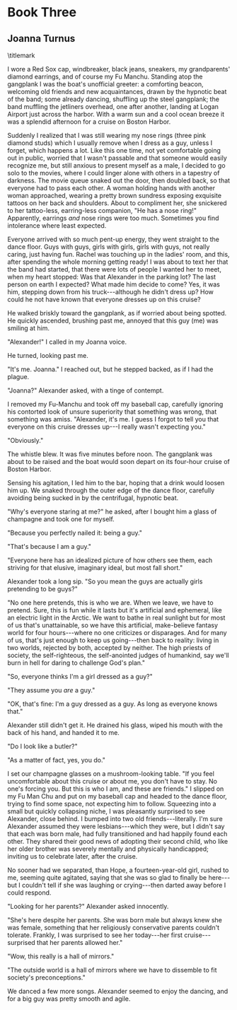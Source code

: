 # Book Three

## Joanna Turnus
\titlemark

I wore a Red Sox cap, windbreaker, black jeans, sneakers, my
grandparents' diamond earrings, and of course my Fu Manchu. Standing
atop the gangplank I was the boat's unofficial greeter: a comforting
beacon, welcoming old friends and new acquaintances, drawn by the
hypnotic beat of the band; some already dancing, shuffling up the steel
gangplank; the band muffling the jetliners overhead, one after another,
landing at Logan Airport just across the harbor. With a warm sun and a
cool ocean breeze it was a splendid afternoon for a cruise on Boston
Harbor.

Suddenly I realized that I was still wearing my nose rings (three pink
diamond studs) which I usually remove when I dress as a guy, unless I
forget, which happens a lot. Like this one time, not yet comfortable
going out in public, worried that I wasn't passable and that someone
would easily recognize me, but still anxious to present myself as a
male, I decided to go solo to the movies, where I could linger alone
with others in a tapestry of darkness. The movie queue snaked out the
door, then doubled back, so that everyone had to pass each other. A
woman holding hands with another woman approached, wearing a pretty
brown sundress exposing exquisite tattoos on her back and shoulders.
About to compliment her, she snickered to her tattoo-less, earring-less
companion, "He has a nose ring!" Apparently, earrings *and* nose rings
were too much. Sometimes you find intolerance where least expected.

Everyone arrived with so much pent-up energy, they went straight to the
dance floor. Guys with guys, girls with girls, girls with guys, not
really caring, just having fun. Rachel was touching up in the ladies'
room, and this, after spending the whole morning getting ready! I was
about to text her that the band had started, that there were lots of
people I wanted her to meet, when my heart stopped: Was that Alexander
in the parking lot? The last person on earth I expected? What made him
decide to come? Yes, it was him, stepping down from his truck---although
he didn't dress up? How could he not have known that everyone dresses up
on this cruise?

He walked briskly toward the gangplank, as if worried about being
spotted. He quickly ascended, brushing past me, annoyed that this guy
(me) was smiling at him.

"Alexander!" I called in my Joanna voice.

He turned, looking past me.

"It's me. Joanna." I reached out, but he stepped backed, as if I had the
plague.

"Joanna?" Alexander asked, with a tinge of contempt.

I removed my Fu-Manchu and took off my baseball cap, carefully ignoring
his contorted look of unsure superiority that something was wrong, that
something was amiss. "Alexander, it's me. I guess I forgot to tell you
that everyone on this cruise dresses up---I really wasn't expecting
you."

"Obviously."

The whistle blew. It was five minutes before noon. The gangplank was
about to be raised and the boat would soon depart on its four-hour
cruise of Boston Harbor.

Sensing his agitation, I led him to the bar, hoping that a drink would
loosen him up. We snaked through the outer edge of the dance floor,
carefully avoiding being sucked in by the centrifugal, hypnotic beat.

"Why's everyone staring at me?" he asked, after I bought him a glass of
champagne and took one for myself.

"Because you perfectly nailed it: being a guy."

"That's because I am a guy."

"Everyone here has an idealized picture of how others see them, each
striving for that elusive, imaginary ideal, but most fall short."

Alexander took a long sip. "So you mean the guys are actually girls
pretending to be guys?"

"No one here pretends, this is who we are. When we leave, we have to
pretend. Sure, this is fun while it lasts but it's artificial and
ephemeral, like an electric light in the Arctic. We want to bathe in
real sunlight but for most of us that's unattainable, so we have this
artificial, make-believe fantasy world for four hours---where no one
criticizes or disparages. And for many of us, that's just enough to keep
us going---then back to reality: living in two worlds, rejected by both,
accepted by neither. The high priests of society, the self-righteous,
the self-anointed judges of humankind, say we'll burn in hell for daring
to challenge God's plan."

"So, everyone thinks I'm a girl dressed as a guy?"

"They assume you *are* a guy."

"OK, that's fine: I'm a guy dressed as a guy. As long as everyone knows
that."

Alexander still didn't get it. He drained his glass, wiped his mouth
with the back of his hand, and handed it to me.

"Do I look like a butler?"

"As a matter of fact, yes, you do."

I set our champagne glasses on a mushroom-looking table. "If you feel
uncomfortable about this cruise or about me, you don't have to stay. No
one's forcing you. But this is who I am, and these are friends." I
slipped on my Fu Man Chu and put on my baseball cap and headed to the
dance floor, trying to find some space, not expecting him to follow.
Squeezing into a small but quickly collapsing niche, I was pleasantly
surprised to see Alexander, close behind. I bumped into two old
friends---literally. I'm sure Alexander assumed they were
lesbians---which they were, but I didn't say that each was born male,
had fully transitioned and had happily found each other. They shared
their good news of adopting their second child, who like her older
brother was severely mentally and physically handicapped; inviting us to
celebrate later, after the cruise.

No sooner had we separated, than Hope, a fourteen-year-old girl, rushed
to me, seeming quite agitated, saying that she was so glad to finally be
here---but I couldn't tell if she was laughing or crying---then darted
away before I could respond.

"Looking for her parents?" Alexander asked innocently.

"She's here despite her parents. She was born male but always knew she
was female, something that her religiously conservative parents couldn't
tolerate. Frankly, I was surprised to see her today---her first
cruise---surprised that her parents allowed her."

"Wow, this really is a hall of mirrors."

"The outside world is a hall of mirrors where we have to dissemble to
fit society's preconceptions."

We danced a few more songs. Alexander seemed to enjoy the dancing, and
for a big guy was pretty smooth and agile.
